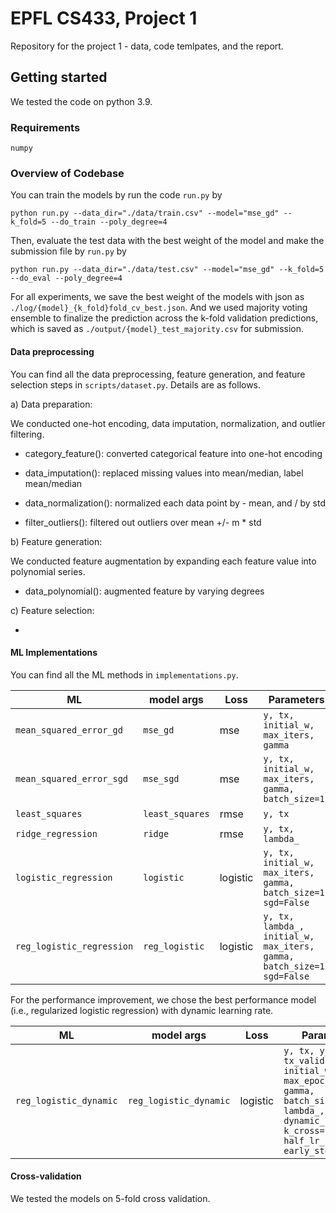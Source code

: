 # EPFL CS433, Project 1

Repository for the project 1 - data, code temlpates, and the report.

## Getting started 

We tested the code on python 3.9. 

### Requirements

  ```
  numpy
  ```

### Overview of Codebase

You can train the models by run the code `run.py` by 

  ```
  python run.py --data_dir="./data/train.csv" --model="mse_gd" --k_fold=5 --do_train --poly_degree=4
  ```
  
Then, evaluate the test data with the best weight of the model and make the submission file by `run.py` by
  
   ```
   python run.py --data_dir="./data/test.csv" --model="mse_gd" --k_fold=5 --do_eval --poly_degree=4
   ```

For all experiments, we save the best weight of the models with json as `./log/{model}_{k_fold}fold_cv_best.json`. And we used majority voting ensemble to finalize the prediction across the k-fold validation predictions, which is saved as `./output/{model}_test_majority.csv` for submission. 


#### Data preprocessing

You can find all the data preprocessing, feature generation, and feature selection steps in `scripts/dataset.py`. Details are as follows.

a) Data preparation:

We conducted one-hot encoding, data imputation, normalization, and outlier filtering.

- category_feature(): converted categorical feature into one-hot encoding

- data_imputation(): replaced missing values into mean/median, label mean/median

- data_normalization(): normalized each data point by - mean, and / by std

- filter_outliers(): filtered out outliers over mean +/- m * std

b) Feature generation:

We conducted feature augmentation by expanding each feature value into polynomial series.

- data_polynomial(): augmented feature by varying degrees


c) Feature selection:

-

#### ML Implementations

You can find all the ML methods in `implementations.py`.
 
| ML | model args          | Loss | Parameters |
|-----------|--------------------|-----------|-----------|
| `mean_squared_error_gd` | `mse_gd`  | mse | `y, tx, initial_w, max_iters, gamma`  | 
| `mean_squared_error_sgd` | `mse_sgd` | mse | `y, tx, initial_w, max_iters, gamma, batch_size=1`  |
| `least_squares` | `least_squares`     | rmse | `y, tx` |
| `ridge_regression` | `ridge`  | rmse | `y, tx, lambda_` |
| `logistic_regression` | `logistic`| logistic | `y, tx, initial_w, max_iters, gamma, batch_size=1, sgd=False` |
| `reg_logistic_regression` | `reg_logistic` | logistic | `y, tx, lambda_, initial_w, max_iters, gamma, batch_size=1, sgd=False` |

For the performance improvement, we chose the best performance model (i.e., regularized logistic regression) with dynamic learning rate.

| ML | model args          | Loss | Parameters |
|-----------|--------------------|-----------|-----------|
| `reg_logistic_dynamic` | `reg_logistic_dynamic` | logistic | `y, tx, y_valid, tx_valid, initial_w, max_epoch_iters, gamma, batch_size=1, lambda_, dynamic_lr=True, k_cross=10, half_lr_count=2, early_stop_count=4` |



#### Cross-validation

We tested the models on 5-fold cross validation. 

```

```
